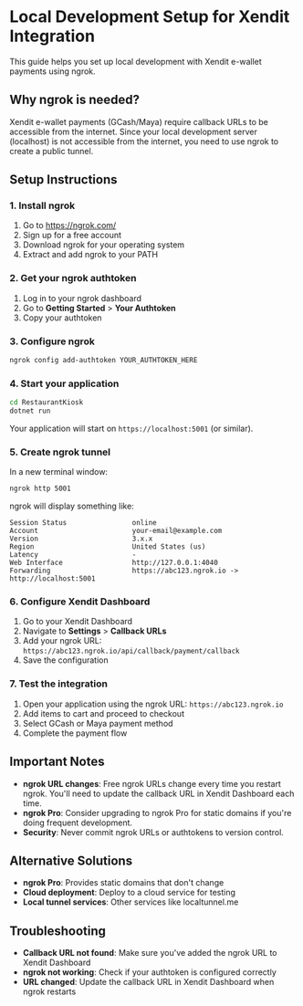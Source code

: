 # Local Development Setup for Xendit Integration

This guide helps you set up local development with Xendit e-wallet payments using ngrok.

## Why ngrok is needed?

Xendit e-wallet payments (GCash/Maya) require callback URLs to be accessible from the internet. Since your local development server (localhost) is not accessible from the internet, you need to use ngrok to create a public tunnel.

## Setup Instructions

### 1. Install ngrok

1. Go to https://ngrok.com/
2. Sign up for a free account
3. Download ngrok for your operating system
4. Extract and add ngrok to your PATH

### 2. Get your ngrok authtoken

1. Log in to your ngrok dashboard
2. Go to **Getting Started** > **Your Authtoken**
3. Copy your authtoken

### 3. Configure ngrok

```bash
ngrok config add-authtoken YOUR_AUTHTOKEN_HERE
```

### 4. Start your application

```bash
cd RestaurantKiosk
dotnet run
```

Your application will start on `https://localhost:5001` (or similar).

### 5. Create ngrok tunnel

In a new terminal window:

```bash
ngrok http 5001
```

ngrok will display something like:
```
Session Status                online
Account                       your-email@example.com
Version                       3.x.x
Region                        United States (us)
Latency                       -
Web Interface                 http://127.0.0.1:4040
Forwarding                    https://abc123.ngrok.io -> http://localhost:5001
```

### 6. Configure Xendit Dashboard

1. Go to your Xendit Dashboard
2. Navigate to **Settings** > **Callback URLs**
3. Add your ngrok URL: `https://abc123.ngrok.io/api/callback/payment/callback`
4. Save the configuration

### 7. Test the integration

1. Open your application using the ngrok URL: `https://abc123.ngrok.io`
2. Add items to cart and proceed to checkout
3. Select GCash or Maya payment method
4. Complete the payment flow

## Important Notes

- **ngrok URL changes**: Free ngrok URLs change every time you restart ngrok. You'll need to update the callback URL in Xendit Dashboard each time.
- **ngrok Pro**: Consider upgrading to ngrok Pro for static domains if you're doing frequent development.
- **Security**: Never commit ngrok URLs or authtokens to version control.

## Alternative Solutions

- **ngrok Pro**: Provides static domains that don't change
- **Cloud deployment**: Deploy to a cloud service for testing
- **Local tunnel services**: Other services like localtunnel.me

## Troubleshooting

- **Callback URL not found**: Make sure you've added the ngrok URL to Xendit Dashboard
- **ngrok not working**: Check if your authtoken is configured correctly
- **URL changed**: Update the callback URL in Xendit Dashboard when ngrok restarts
